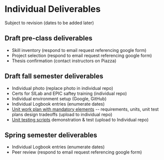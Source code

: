 # Individual Deliverables
Subject to revision (dates to be added later)

## Draft pre-class deliverables
- Skill inventory (respond to email request referencing google form)
- Project selection (respond to email request referencing google form)
- Thesis confirmation (contact instructors on Piazza)

## Draft fall semester deliverables
- Individual photo (replace photo in individual repo)
- Certs for SILab and EPIC saftey training (individual repo)
- Individual environment setup (Google, GitHub)
- Individual Logbook entries (enumerate dates)
- [Unit work plan with mandatory elements](https://drive.google.com/drive/folders/1IZblYU_yHuc2Zy8JhJ0CdoRed0R6gJuH?usp=share_link) -- requirements, units, unit test plans design tradeoffs (upload to individual repo)
- [Unit testing scripts](https://drive.google.com/drive/folders/1ifncdSpSFaJNZYERjrHoG65vcbtmyiBL?usp=share_link) demonstration & test (upload to Individual repo)


## Spring semester deliverables
- Individual Logbook entries (enumerate dates)
- Peer review (respond to email request referencing google form)


